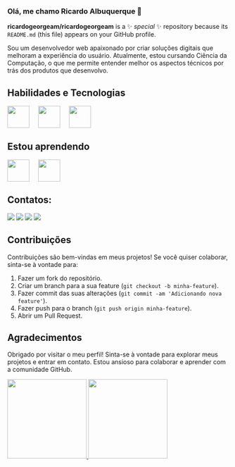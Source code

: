 ### Olá, me chamo Ricardo Albuquerque 👋

**ricardogeorgeam/ricardogeorgeam** is a ✨ _special_ ✨ repository because its `README.md` (this file) appears on your GitHub profile.

Sou um desenvolvedor web apaixonado por criar soluções digitais que melhoram a experiência do usuário. Atualmente, estou cursando Ciência da Computação, o que me permite entender melhor os aspectos técnicos por trás dos produtos que desenvolvo.

## Habilidades e Tecnologias

<div style="display: flex; gap: 20px;">
    <img height="50px" width="50px" src="https://cdn.jsdelivr.net/gh/devicons/devicon/icons/html5/html5-original.svg" />
    <img height="50px" width="50px" src="https://cdn.jsdelivr.net/gh/devicons/devicon/icons/css3/css3-original.svg" />
    <img height="50px" width="50px" src="https://cdn.jsdelivr.net/gh/devicons/devicon/icons/figma/figma-original.svg" />
</div>

## Estou aprendendo

<div style="display: flex; gap: 20px;">
    <img height="50px" width="50px" src="https://cdn.jsdelivr.net/gh/devicons/devicon/icons/javascript/javascript-original.svg" />
    <img height="50px" width="50px" src="https://cdn.jsdelivr.net/gh/devicons/devicon/icons/bootstrap/bootstrap-original.svg" />
</div>

## Contatos:

<div>
    <a href="https://www.instagram.com/ricardogeorgeam/" target="_blank"><img loading="lazy" src="https://img.shields.io/badge/-Instagram-%23E4405F?style=for-the-badge&logo=instagram&logoColor=white" target="_blank"></a>
    <a href="https://www.twitch.tv/ricardogeorgeam" target="_blank"><img loading="lazy" src="https://img.shields.io/badge/Twitch-9146FF?style=for-the-badge&logo=twitch&logoColor=white" target="_blank"></a>
    <a href="mailto:ricardoalbuquerque011@gmail.com"><img loading="lazy" src="https://img.shields.io/badge/Gmail-D14836?style=for-the-badge&logo=gmail&logoColor=white" target="_blank"></a>
    <a href="https://www.linkedin.com/in/ricardo-albuquerquegm/" target="_blank"><img loading="lazy" src="https://img.shields.io/badge/-LinkedIn-%230077B5?style=for-the-badge&logo=linkedin&logoColor=white" target="_blank"></a>
</div>

## Contribuições

Contribuições são bem-vindas em meus projetos! Se você quiser colaborar, sinta-se à vontade para:

1. Fazer um fork do repositório.
2. Criar um branch para a sua feature (`git checkout -b minha-feature`).
3. Fazer commit das suas alterações (`git commit -am 'Adicionando nova feature'`).
4. Fazer push para o branch (`git push origin minha-feature`).
5. Abrir um Pull Request.

## Agradecimentos

Obrigado por visitar o meu perfil! Sinta-se à vontade para explorar meus projetos e entrar em contato. Estou ansioso para colaborar e aprender com a comunidade GitHub.

<div style="display: flex; gap: 20px;">
    <a href="https://github.com/ricardogeorgeam">
        <img loading="lazy" height="180em" src="https://github-readme-stats.vercel.app/api/top-langs/?username=ricardogeorgeam&layout=compact&langs_count=7&theme=dracula"/>
        <img loading="lazy" height="180em" src="https://github-readme-stats.vercel.app/api?username=ricardogeorgeam&show_icons=true&theme=dracula&include_all_commits=true&count_private=true"/>
    </a>
</div>
